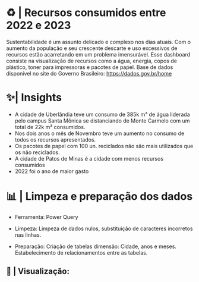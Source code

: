 # ♻️ | Recursos consumidos entre 2022 e 2023

Sustentabilidade é um assunto delicado e complexo nos dias atuais. Com o aumento da população e seu crescente descarte e uso excessivos de recursos estão acarretando em um problema imensurável. 
Esse dashboard consiste na visualização de recursos como a água, energia, copos de plástico, toner para impressoras e pacotes de papel. 
Base de dados disponível no site do Governo Brasileiro: https://dados.gov.br/home


# ✨| Insights
- A cidade de Uberlândia teve um consumo de 385k m³ de água liderada pelo campus Santa Mônica se distanciando de Monte Carmelo com um total de 22k m³ consumidos.
- Nos dois anos o mês de Novembro teve um aumento no consumo de todos os recursos apresentados.
- Os pacotes de papel com 100 un. reciclados não são mais utilizados que os não reciclados.
- A cidade de Patos de Minas é a cidade com menos recursos consumidos
- 2022 foi o ano de maior gasto
  


# 📊 | Limpeza e preparação dos dados

- Ferramenta: Power Query

- Limpeza: Limpeza de dados nulos, substituição de caracteres incorretos nas linhas.
- Preparação: Criação de tabelas dimensão: Cidade, anos e meses. Estabelecimento de relacionamentos entre as tabelas.

## 🌈 | Visualização:



<div align="center">
</div>
